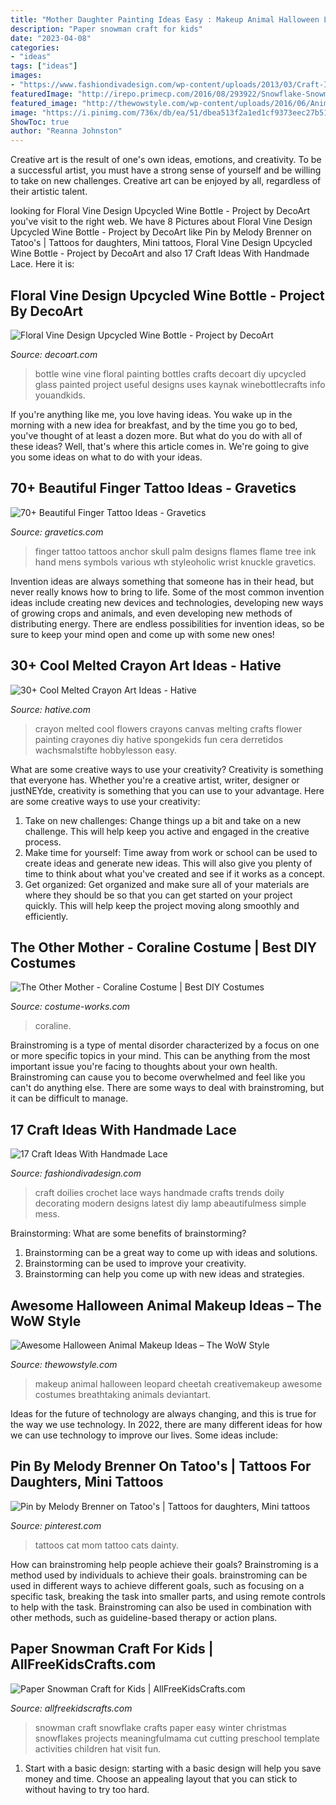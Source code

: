 ```yaml
---
title: "Mother Daughter Painting Ideas Easy : Makeup Animal Halloween Leopard Cheetah Creativemakeup Awesome Costumes Breathtaking Animals Deviantart"
description: "Paper snowman craft for kids"
date: "2023-04-08"
categories:
- "ideas"
tags: ["ideas"]
images:
- "https://www.fashiondivadesign.com/wp-content/uploads/2013/03/Craft-Ideas-With-Handmade-Lace-7.jpg"
featuredImage: "http://irepo.primecp.com/2016/08/293922/Snowflake-Snowman-Craft-for-Kids-Nov-24-2015-2-07-PM_Large600_ID-1805065.jpg?v=1805065"
featured_image: "http://thewowstyle.com/wp-content/uploads/2016/06/Animal-Halloween-Makeup-Ideas-on-Pinterest.jpg"
image: "https://i.pinimg.com/736x/db/ea/51/dbea513f2a1ed1cf9373eec27b514345--cat-tattoos-cats.jpg"
ShowToc: true
author: "Reanna Johnston"
---
```



Creative art is the result of one's own ideas, emotions, and creativity. To be a successful artist, you must have a strong sense of yourself and be willing to take on new challenges. Creative art can be enjoyed by all, regardless of their artistic talent.

	

		
looking for Floral Vine Design Upcycled Wine Bottle - Project by DecoArt you've visit to the right web. We have 8 Pictures about Floral Vine Design Upcycled Wine Bottle - Project by DecoArt like Pin by Melody Brenner on Tatoo&#039;s | Tattoos for daughters, Mini tattoos, Floral Vine Design Upcycled Wine Bottle - Project by DecoArt and also 17 Craft Ideas With Handmade Lace. Here it is:
		
    
## Floral Vine Design Upcycled Wine Bottle - Project By DecoArt

<img loading=lazy src="https://decoart.com/img/projects/projects/1428_floral-vine-wine-bottle-.jpg" onerror="this.onerror=null;this.src='https://tse2.mm.bing.net/th?id=OIP._4lro73mUvmvarQwYupzYQHaKb&amp;pid=15.1';" alt="Floral Vine Design Upcycled Wine Bottle - Project by DecoArt">

_Source: decoart.com_

>bottle wine vine floral painting bottles crafts decoart diy upcycled glass painted project useful designs uses kaynak winebottlecrafts info youandkids. 

	

If you're anything like me, you love having ideas. You wake up in the morning with a new idea for breakfast, and by the time you go to bed, you've thought of at least a dozen more. But what do you do with all of these ideas? Well, that's where this article comes in. We're going to give you some ideas on what to do with your ideas.

    
## 70+ Beautiful Finger Tattoo Ideas - Gravetics

<img loading=lazy src="https://www.gravetics.com/wp-content/uploads/2018/05/Finger-Tattoo-Ideas-31.jpg" onerror="this.onerror=null;this.src='https://tse2.mm.bing.net/th?id=OIP.pMpSVJZXl5PSKz9YcQuZiAHaHa&amp;pid=15.1';" alt="70+ Beautiful Finger Tattoo Ideas - Gravetics">

_Source: gravetics.com_

>finger tattoo tattoos anchor skull palm designs flames flame tree ink hand mens symbols various wth styleoholic wrist knuckle gravetics. 

	

Invention ideas are always something that someone has in their head, but never really knows how to bring to life. Some of the most common invention ideas include creating new devices and technologies, developing new ways of growing crops and animals, and even developing new methods of distributing energy. There are endless possibilities for invention ideas, so be sure to keep your mind open and come up with some new ones!

    
## 30+ Cool Melted Crayon Art Ideas - Hative

<img loading=lazy src="https://hative.com/wp-content/uploads/2014/04/melted-crayon-art/15-flowers.jpg" onerror="this.onerror=null;this.src='https://tse4.mm.bing.net/th?id=OIP.p_TA_XRZ23g6XZfcSJzzNwHaJ6&amp;pid=15.1';" alt="30+ Cool Melted Crayon Art Ideas - Hative">

_Source: hative.com_

>crayon melted cool flowers crayons canvas melting crafts flower painting crayones diy hative spongekids fun cera derretidos wachsmalstifte hobbylesson easy. 

	

What are some creative ways to use your creativity?
Creativity is something that everyone has. Whether you're a creative artist, writer, designer or justNEYde, creativity is something that you can use to your advantage. Here are some creative ways to use your creativity: 
1. Take on new challenges: Change things up a bit and take on a new challenge. This will help keep you active and engaged in the creative process. 
2. Make time for yourself: Time away from work or school can be used to create ideas and generate new ideas. This will also give you plenty of time to think about what you've created and see if it works as a concept. 
3. Get organized: Get organized and make sure all of your materials are where they should be so that you can get started on your project quickly. This will help keep the project moving along smoothly and efficiently. 

    
## The Other Mother - Coraline Costume | Best DIY Costumes

<img loading=lazy src="https://photos.costume-works.com/full/the_other_mother_coraline.jpg" onerror="this.onerror=null;this.src='https://tse2.mm.bing.net/th?id=OIP.cBADdeuspKgzXn1QtF-nfwHaJ3&amp;pid=15.1';" alt="The Other Mother - Coraline Costume | Best DIY Costumes">

_Source: costume-works.com_

>coraline. 

	

Brainstroming is a type of mental disorder characterized by a focus on one or more specific topics in your mind. This can be anything from the most important issue you're facing to thoughts about your own health. Brainstroming can cause you to become overwhelmed and feel like you can't do anything else. There are some ways to deal with brainstroming, but it can be difficult to manage.

    
## 17 Craft Ideas With Handmade Lace

<img loading=lazy src="https://www.fashiondivadesign.com/wp-content/uploads/2013/03/Craft-Ideas-With-Handmade-Lace-7.jpg" onerror="this.onerror=null;this.src='https://tse2.mm.bing.net/th?id=OIP.WurPQHu80yqWS1AdMppfiQHaFO&amp;pid=15.1';" alt="17 Craft Ideas With Handmade Lace">

_Source: fashiondivadesign.com_

>craft doilies crochet lace ways handmade crafts trends doily decorating modern designs latest diy lamp abeautifulmess simple mess. 

	

Brainstorming: What are some benefits of brainstorming?
1. Brainstorming can be a great way to come up with ideas and solutions.
2. Brainstorming can be used to improve your creativity.
3. Brainstorming can help you come up with new ideas and strategies.

    
## Awesome Halloween Animal Makeup Ideas – The WoW Style

<img loading=lazy src="http://thewowstyle.com/wp-content/uploads/2016/06/Animal-Halloween-Makeup-Ideas-on-Pinterest.jpg" onerror="this.onerror=null;this.src='https://tse1.mm.bing.net/th?id=OIP.x-PJkMGwfUqBIdGIuII2jAHaK0&amp;pid=15.1';" alt="Awesome Halloween Animal Makeup Ideas – The WoW Style">

_Source: thewowstyle.com_

>makeup animal halloween leopard cheetah creativemakeup awesome costumes breathtaking animals deviantart. 

	

Ideas for the future of technology are always changing, and this is true for the way we use technology. In 2022, there are many different ideas for how we can use technology to improve our lives. Some ideas include: 

    
## Pin By Melody Brenner On Tatoo&#039;s | Tattoos For Daughters, Mini Tattoos

<img loading=lazy src="https://i.pinimg.com/736x/db/ea/51/dbea513f2a1ed1cf9373eec27b514345--cat-tattoos-cats.jpg" onerror="this.onerror=null;this.src='https://tse3.mm.bing.net/th?id=OIP.ftuG_pUjazhw9JiElIDb3gHaGE&amp;pid=15.1';" alt="Pin by Melody Brenner on Tatoo&#039;s | Tattoos for daughters, Mini tattoos">

_Source: pinterest.com_

>tattoos cat mom tattoo cats dainty. 

	

How can brainstroming help people achieve their goals?
Brainstroming is a method used by individuals to achieve their goals. brainstroming can be used in different ways to achieve different goals, such as focusing on a specific task, breaking the task into smaller parts, and using remote controls to help with the task. Brainstroming can also be used in combination with other methods, such as guideline-based therapy or action plans.

    
## Paper Snowman Craft For Kids | AllFreeKidsCrafts.com

<img loading=lazy src="http://irepo.primecp.com/2016/08/293922/Snowflake-Snowman-Craft-for-Kids-Nov-24-2015-2-07-PM_Large600_ID-1805065.jpg?v=1805065" onerror="this.onerror=null;this.src='https://tse2.mm.bing.net/th?id=OIP.5L5atQxipHvlJu49S-k94QHaJ9&amp;pid=15.1';" alt="Paper Snowman Craft for Kids | AllFreeKidsCrafts.com">

_Source: allfreekidscrafts.com_

>snowman craft snowflake crafts paper easy winter christmas snowflakes projects meaningfulmama cut cutting preschool template activities children hat visit fun. 

	

1. Start with a basic design: starting with a basic design will help you save money and time. Choose an appealing layout that you can stick to without having to try too hard.


